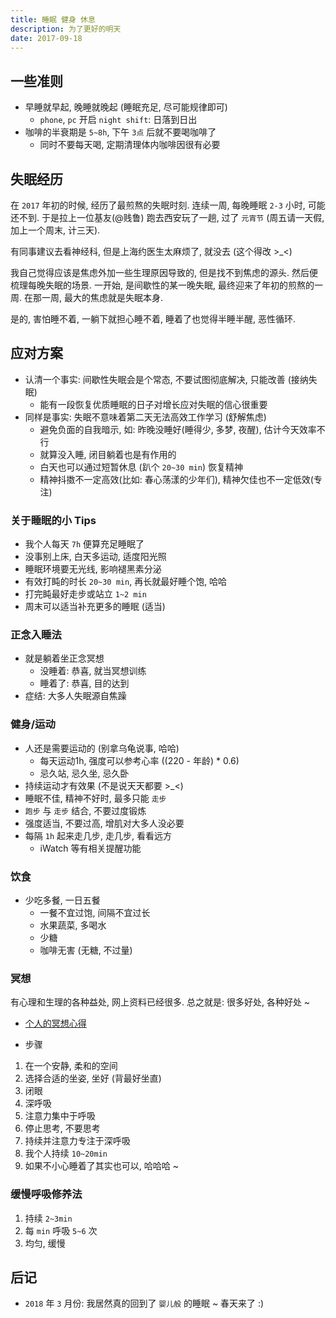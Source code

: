 ```yaml
---
title: 睡眠 健身 休息
description: 为了更好的明天
date: 2017-09-18
---
```


## 一些准则

* 早睡就早起, 晚睡就晚起 (睡眠充足, 尽可能规律即可)
  - `phone`, `pc` 开启 `night shift`: 日落到日出
* 咖啡的半衰期是 `5~8h`, 下午 `3点` 后就不要喝咖啡了
  - 同时不要每天喝, 定期清理体内咖啡因很有必要

## 失眠经历

在 `2017` 年初的时候, 经历了最煎熬的失眠时刻. 连续一周, 每晚睡眠 `2-3` 小时, 可能还不到.
于是拉上一位基友(@贱鲁) 跑去西安玩了一趟, 过了 `元宵节` (周五请一天假, 加上一个周末, 计三天).

有同事建议去看神经科, 但是上海约医生太麻烦了, 就没去 (这个得改 >_<)

我自己觉得应该是焦虑外加一些生理原因导致的, 但是找不到焦虑的源头. 然后便梳理每晚失眠的场景.
一开始, 是间歇性的某一晚失眠, 最终迎来了年初的煎熬的一周. 在那一周, 最大的焦虑就是失眠本身.

是的, 害怕睡不着, 一躺下就担心睡不着, 睡着了也觉得半睡半醒, 恶性循环.

## 应对方案

* 认清一个事实: 间歇性失眠会是个常态, 不要试图彻底解决, 只能改善 (接纳失眠)
  - 能有一段恢复优质睡眠的日子对增长应对失眠的信心很重要
* 同样是事实: 失眠不意味着第二天无法高效工作学习 (舒解焦虑)
  - 避免负面的自我暗示, 如: 昨晚没睡好(睡得少, 多梦, 夜醒), 估计今天效率不行
  - 就算没入睡, 闭目躺着也是有作用的
  - 白天也可以通过短暂休息 (趴个 `20~30 min`) 恢复精神
  - 精神抖擞不一定高效(比如: 春心荡漾的少年们), 精神欠佳也不一定低效(专注)

### 关于睡眠的小 Tips

* 我个人每天 `7h` 便算充足睡眠了
* 没事别上床, 白天多运动, 适度阳光照
* 睡眠环境要无光线, 影响褪黑素分泌
* 有效打盹的时长 `20~30 min`, 再长就最好睡个饱, 哈哈
* 打完盹最好走步或站立 `1~2 min`
* 周末可以适当补充更多的睡眠 (适当)

### 正念入睡法

* 就是躺着坐正念冥想
  - 没睡着: 恭喜, 就当冥想训练
  - 睡着了: 恭喜, 目的达到
* 症结: 大多人失眠源自焦躁

### 健身/运动

* 人还是需要运动的 (别拿乌龟说事, 哈哈)
  - 每天运动1h, 强度可以参考心率 ((220 - 年龄) * 0.6)
  - 忌久站, 忌久坐, 忌久卧
* 持续运动才有效果 (不是说天天都要 >_<)
* 睡眠不佳, 精神不好时, 最多只能 `走步`
* `跑步` 与 `走步` 结合, 不要过度锻炼
* 强度适当, 不要过高, 增肌对大多人没必要
* 每隔 `1h` 起来走几步, 走几步, 看看远方
  - iWatch 等有相关提醒功能

### 饮食

* 少吃多餐, 一日五餐
  - 一餐不宜过饱, 间隔不宜过长
  - 水果蔬菜, 多喝水
  - 少糖
  - 咖啡无害 (无糖, 不过量)

### 冥想

有心理和生理的各种益处, 网上资料已经很多. 总之就是: 很多好处, 各种好处 ~

* [个人的冥想心得](2017-meditation-dhyana.md)

* 步骤

1. 在一个安静, 柔和的空间
2. 选择合适的坐姿, 坐好 (背最好坐直)
3. 闭眼
4. 深呼吸
5. 注意力集中于呼吸
6. 停止思考, 不要思考
7. 持续并注意力专注于深呼吸
8. 我个人持续 `10~20min`
9. 如果不小心睡着了其实也可以, 哈哈哈 ~

### 缓慢呼吸修养法

1. 持续 `2~3min`
2. 每 `min` 呼吸 `5~6` 次
3. 均匀, 缓慢

## 后记

* `2018` 年 `3` 月份: 我居然真的回到了 `婴儿般` 的睡眠 ~ 春天来了 :)
